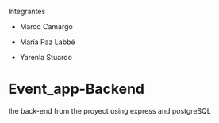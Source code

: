 Integrantes 

- Marco Camargo

- María Paz Labbé

- Yarenla Stuardo


# Event_app-Backend
the back-end from the proyect using express and postgreSQL
